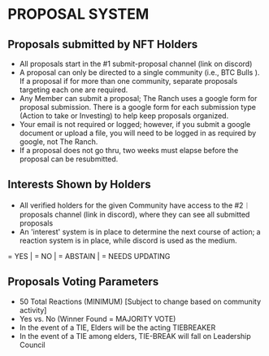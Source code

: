 # PROPOSAL SYSTEM



## Proposals submitted by NFT Holders

* All proposals start in the #1 submit-proposal channel (link on discord)
* A proposal can only be directed to a single community (i.e., BTC Bulls ). If a proposal if for more than one community, separate proposals targeting each one are required.&#x20;
* Any Member can submit a proposal; The Ranch uses a google form for proposal submission. There is a google form for each submission type (Action to take or Investing) to help keep proposals organized.
* Your email is not required or logged; however, if you submit a google document or upload a file, you will need to be logged in as required by google, not The Ranch.
* If a proposal does not go thru, two weeks must elapse before the proposal can be resubmitted.

## Interests Shown by Holders

* All verified holders for the given Community have access to the #2︱proposals channel (link in discord), where they can see all submitted proposals
* An 'interest' system is in place to determine the next course of action; a reaction system is in place, while discord is used as the medium.

&#x20;     \= YES | = NO | = ABSTAIN | = NEEDS UPDATING

## Proposals Voting Parameters

* 50 Total Reactions (MINIMUM) \[Subject to change based on community activity]
* Yes vs. No (Winner Found = MAJORITY VOTE)
* In the event of a TIE, Elders will be the acting TIEBREAKER
* In the event of a TIE among elders, TIE-BREAK will fall on Leadership Council
